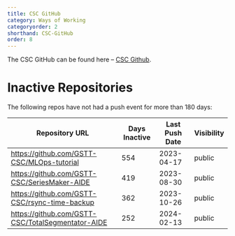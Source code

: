 ```yaml
---
title: CSC GitHub
category: Ways of Working
categoryorder: 2
shorthand: CSC-GitHub
order: 8
---
```


The CSC GitHub can be found here – <a href="https://github.com/GSTT-CSC/">CSC Github</a>.

# Inactive Repositories

The following repos have not had a push event for more than 180 days:

| Repository URL | Days Inactive | Last Push Date | Visibility |
| --- | --- | --- | --- |
| https://github.com/GSTT-CSC/MLOps-tutorial | 554 | 2023-04-17 | public |
| https://github.com/GSTT-CSC/SeriesMaker-AIDE | 419 | 2023-08-30 | public |
| https://github.com/GSTT-CSC/rsync-time-backup | 362 | 2023-10-26 | public |
| https://github.com/GSTT-CSC/TotalSegmentator-AIDE | 252 | 2024-02-13 | public |
